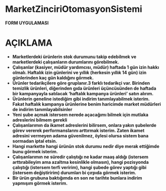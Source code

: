 # MarketZinciriOtomasyonSistemi
<b>FORM UYGULAMASI<b/>
# AÇIKLAMA
<ul>
<li>Marketlerdeki ürünlerin stok durumunu takip edebilmek ve 
marketlerdeki çalışanların durumlarını görebilmek.</li>
<li>Çalışanlar (kasiyer, müdür yardımcısı, müdür) haftada 1 gün izin hakkı olmalı. 
Haftalık izin günlerini ve yıllık (herkesin yıllık 14 gün) izin günlerinden kaç gün kaldığını 
görmek.</li>
<li>Ürünler tedarikçilere göre gruplanır.3 farklı tedarikçi var. Birinden 
temizlik ürünleri, diğerinden gıda ürünleri üçüncüsünden de haftada bir kampanyayla 
satılacak ‘haftalık kampanya ürünleri’ satın alırım.
</li>
<li>Ürünlerin geneline istediğim gibi indirim tanımlayabilmek isterim. Fakat haftalık 
kampanya ürünlerine benim haricimde market müdürleri de indirim tanımlayabilsinler</li>
<li>Yeni şube açmak istersem nerede açacağımı bilmek için mutlaka adreslerini bilmem gerekli</li>
<li>Çalışanlarımın da ikamet adreslerini bilirsem, onlara yakın şubelerde görev vererek 
performanslarını arttırmak isterim. Zaten ikamet adresini vermeyen adama 
güvenilmez, öylesi olursa sistem bana sormadan iptal etsin.</li>
<li>Hangi markette hangi ürünün stok durumu nedir diye merak ettiğimde bunu görmek 
isterim.</li>
<li>Çalışanlarımın ne süredir çalıştığı ne kadar maaş aldığı (istersem arttırabileyim ama 
azaltma kesinlikle olmasın), hangi pozisyonda çalıştığı (istersem terfi veririm), hangi 
şubede görev yaptığı gibi (istersem değiştiririm) durumları bi çırpıda görmek isterim.</li>
<li>Bir ürün grubuna baktığımda en son ne tarihte bunlara 
indirim yapmışım görmek isterim.</li>
</ul>
